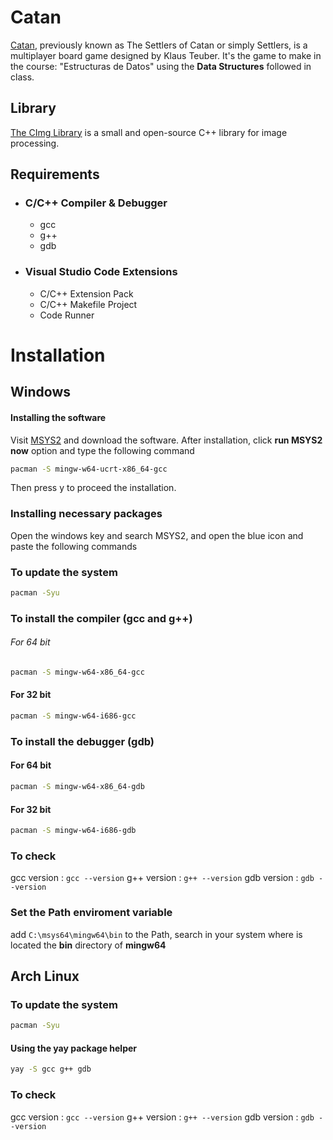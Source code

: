 # Catan
[Catan](https://en.wikipedia.org/wiki/Catan), previously known as The Settlers of Catan or simply Settlers,
is a multiplayer board game designed by Klaus Teuber. It's the game to make in the course: "Estructuras de Datos" using the **Data Structures** followed in class.

## Library

[The CImg Library](http://cimg.eu/index.html) is a small and open-source C++ library for image processing.

## Requirements

- ### C/C++ Compiler & Debugger
  - gcc
  - g++
  - gdb

- ### Visual Studio Code Extensions
  - C/C++ Extension Pack
  - C/C++ Makefile Project
  - Code Runner

# Installation

## Windows 
#### Installing the software
Visit [MSYS2](https://www.msys2.org/) and download the software.
After installation, click **run MSYS2 now** option and type the following command

```bash
pacman -S mingw-w64-ucrt-x86_64-gcc
```
Then press y to proceed the installation.

### Installing necessary packages
Open the windows key and search MSYS2, and open the blue icon and paste the following commands

### **To update the system**
```bash
pacman -Syu
```
### **To install the compiler (gcc and g++)**
###### For 64 bit
```bash
pacman -S mingw-w64-x86_64-gcc
```

#### For 32 bit
```bash
pacman -S mingw-w64-i686-gcc
```

### **To install the debugger (gdb)**
#### For 64 bit
```bash
pacman -S mingw-w64-x86_64-gdb
```

#### For 32 bit
```bash
pacman -S mingw-w64-i686-gdb
```

### To check
gcc version : ``gcc --version``
g++ version : ``g++ --version``
gdb version : ``gdb --version``

### Set the Path enviroment variable
add ``C:\msys64\mingw64\bin`` to the Path, search in your system where is located the **bin** directory of **mingw64**


## Arch Linux

### **To update the system**
```bash
pacman -Syu
```
#### **Using the yay package helper**

```bash
yay -S gcc g++ gdb
```

### To check
gcc version : ``gcc --version``
g++ version : ``g++ --version``
gdb version : ``gdb --version``
